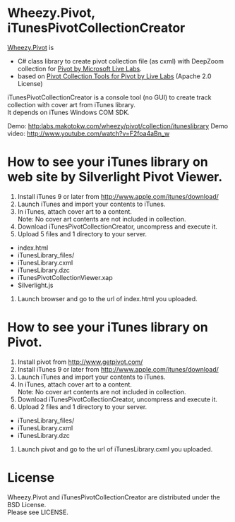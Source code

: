 Wheezy.Pivot, iTunesPivotCollectionCreator
==================================================

[Wheezy.Pivot](http://github.com/makotokw/Wheezy.Pivot) is  
 - C# class library to create pivot collection file (as cxml) with DeepZoom collection for [Pivot by Microsoft Live Labs](http://www.getpivot.com/).  
 - based on [Pivot Collection Tools for Pivot by Live Labs](http://pivotcollectiontools.codeplex.com/) (Apache 2.0 License)

iTunesPivotCollectionCreator is a console tool (no GUI) to create track collection with cover art from iTunes library.  
It depends on iTunes Windows COM SDK.

Demo: <http:labs.makotokw.com/wheezy/pivot/collection/ituneslibrary> 
Demo video: <http://www.youtube.com/watch?v=F2foa4aBn_w>


How to see your iTunes library on web site by Silverlight Pivot Viewer.
==============

1. Install iTunes 9 or later from <http://www.apple.com/itunes/download/>
1. Launch iTunes and import your contents to iTunes.
1. In iTunes, attach cover art to a content.  
Note: No cover art contents are not included in collection.
1. Download iTunesPivotCollectionCreator, uncompress and execute it.
1. Upload 5 files and 1 directory to your server.  
  - index.html
  - iTunesLibrary_files/
  - iTunesLibrary.cxml
  - iTunesLibrary.dzc
  - iTunesPivotCollectionViewer.xap
  - Silverlight.js
1. Launch browser and go to the url of index.html you uploaded.

How to see your iTunes library on Pivot.
==============

1. Install pivot from <http://www.getpivot.com/>
1. Install iTunes 9 or later from <http://www.apple.com/itunes/download/>
1. Launch iTunes and import your contents to iTunes.
1. In iTunes, attach cover art to a content.  
Note: No cover art contents are not included in collection.
1. Download iTunesPivotCollectionCreator, uncompress and execute it.
1. Upload 2 files and 1 directory to your server.  
  - iTunesLibrary_files/
  - iTunesLibrary.cxml
  - iTunesLibrary.dzc
1. Launch pivot and go to the url of iTunesLibrary.cxml you uploaded.


License
=======

Wheezy.Pivot and iTunesPivotCollectionCreator are distributed under the BSD License.  
Please see LICENSE.